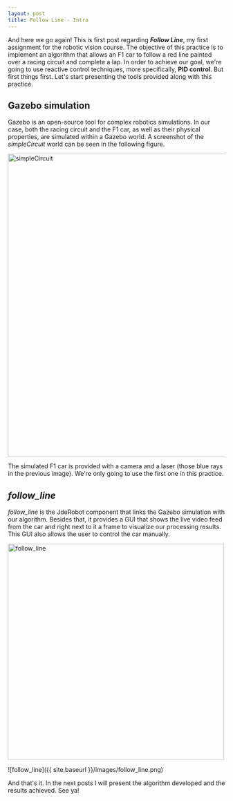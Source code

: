 ```yaml
---
layout: post
title: Follow Line - Intro
---
```

And here we go again! This is first post regarding ***Follow Line***, my first assignment for the robotic vision course. The objective of this practice is to implement an algorithm that allows an F1 car to follow a red line painted over a racing circuit and complete a lap. In order to achieve our goal, we're going to use reactive control techniques, more specifically, **PID control**. But first things first. Let's start presenting the tools provided along with this practice.

## Gazebo simulation
Gazebo is an open-source tool for complex robotics simulations. In our case, both the racing circuit and the F1 car, as well as their physical properties, are simulated within a Gazebo world. A screenshot of the *simpleCircuit* world can be seen in the following figure.

<img src="https://github.com/dpascualhe/dpascualhe.github.io/blob/master/images/simpleCircuit.png" alt="simpleCircuit" style="width: 700px;"/>

The simulated F1 car is provided with a camera and a laser (those blue rays in the previous image). We're only going to use the first one in this practice.

## *follow_line* 
*follow_line* is the JdeRobot component that links the Gazebo simulation with our algorithm. Besides that, it provides a GUI that shows the live video feed from the car and right next to it a frame to visualize our processing results. This GUI also allows the user to control the car manually.

<img src="https://github.com/dpascualhe/dpascualhe.github.io/blob/master/images/follow_line.png" alt="follow_line" style="width: 500px;"/>

![follow_line]({{ site.baseurl }}/images/follow_line.png)

And that's it. In the next posts I will present the algorithm developed and the results achieved. See ya!






